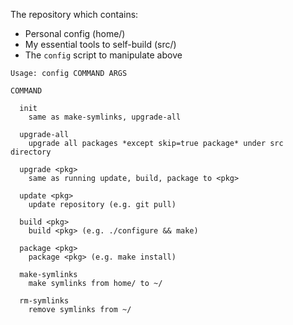 
The repository which contains:

* Personal config (home/)
* My essential tools to self-build (src/)
* The `config` script to manipulate above

```
Usage: config COMMAND ARGS

COMMAND

  init
    same as make-symlinks, upgrade-all

  upgrade-all
    upgrade all packages *except skip=true package* under src directory

  upgrade <pkg>
    same as running update, build, package to <pkg>

  update <pkg>
    update repository (e.g. git pull)

  build <pkg>
    build <pkg> (e.g. ./configure && make)

  package <pkg>
    package <pkg> (e.g. make install)

  make-symlinks
    make symlinks from home/ to ~/

  rm-symlinks
    remove symlinks from ~/
```
